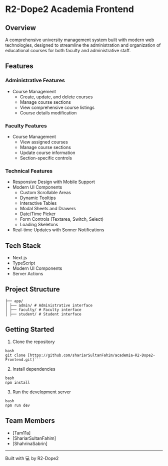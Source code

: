 # R2-Dope2 Academia Frontend

## Overview
A comprehensive university management system built with modern web technologies, designed to streamline the administration and organization of educational courses for both faculty and administrative staff.

## Features

### Administrative Features
- Course Management
  - Create, update, and delete courses
  - Manage course sections
  - View comprehensive course listings
  - Course details modification

### Faculty Features
- Course Management
  - View assigned courses
  - Manage course sections
  - Update course information
  - Section-specific controls

### Technical Features
- Responsive Design with Mobile Support
- Modern UI Components
  - Custom Scrollable Areas
  - Dynamic Tooltips
  - Interactive Tables
  - Modal Sheets and Drawers
  - Date/Time Picker
  - Form Controls (Textarea, Switch, Select)
  - Loading Skeletons
- Real-time Updates with Sonner Notifications

## Tech Stack
- Next.js
- TypeScript
- Modern UI Components
- Server Actions

## Project Structure
```
├── app/
│ ├── admin/ # Administrative interface
│ ├── faculty/ # Faculty interface
│ ├── student/ # Student interface
```

## Getting Started

1. Clone the repository

```
bash
git clone [https://github.com/shariarSultanFahim/academia-R2-Dope2-Frontend.git]```

```

2. Install dependencies
```
bash
npm install
```

3. Run the development server

```
bash
npm run dev
```

## Team Members
- [Tam11a]
- [ShariarSultanFahim]
- [ShahrinaSabrin]

---
Built with 💻 by R2-Dope2
